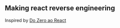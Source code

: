 ## Making react reverse engineering

Inspired by [Do Zero ao React](https://www.youtube.com/watch?v=5MzOCxSWrrc)
